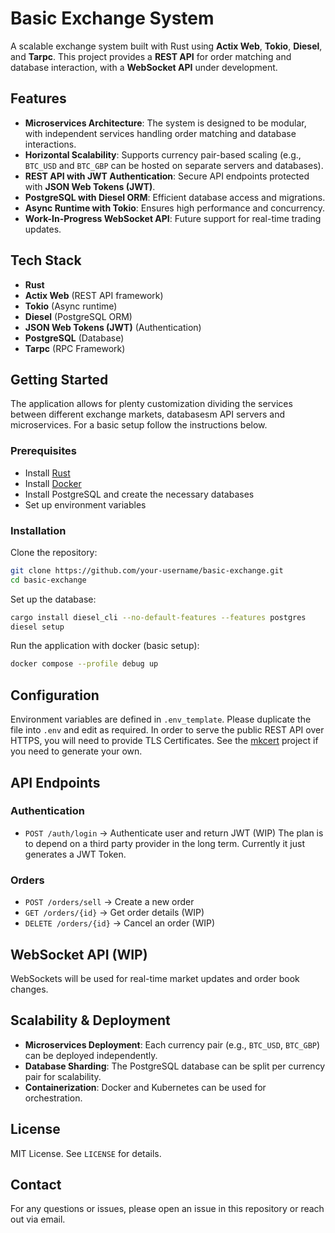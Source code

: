 # Basic Exchange System

A scalable exchange system built with Rust using **Actix Web**, **Tokio**, **Diesel**, and **Tarpc**. This project provides a **REST API** for order matching and database interaction, with a **WebSocket API** under development.

## Features

- **Microservices Architecture**: The system is designed to be modular, with independent services handling order matching and database interactions.
- **Horizontal Scalability**: Supports currency pair-based scaling (e.g., `BTC_USD` and `BTC_GBP` can be hosted on separate servers and databases).
- **REST API with JWT Authentication**: Secure API endpoints protected with **JSON Web Tokens (JWT)**.
- **PostgreSQL with Diesel ORM**: Efficient database access and migrations.
- **Async Runtime with Tokio**: Ensures high performance and concurrency.
- **Work-In-Progress WebSocket API**: Future support for real-time trading updates.

## Tech Stack

- **Rust**
- **Actix Web** (REST API framework)
- **Tokio** (Async runtime)
- **Diesel** (PostgreSQL ORM)
- **JSON Web Tokens (JWT)** (Authentication)
- **PostgreSQL** (Database)
- **Tarpc** (RPC Framework)

## Getting Started

The application allows for plenty customization dividing the services between
different exchange markets, databasesm API servers and microservices. For a basic setup follow the
instructions below.

### Prerequisites

- Install [Rust](https://www.rust-lang.org/tools/install)
- Install [Docker](https://www.docker.com/)
- Install PostgreSQL and create the necessary databases
- Set up environment variables

### Installation

Clone the repository:

```sh
git clone https://github.com/your-username/basic-exchange.git
cd basic-exchange
```

Set up the database:

```sh
cargo install diesel_cli --no-default-features --features postgres
diesel setup
```

Run the application with docker (basic setup):

```sh
docker compose --profile debug up
```

## Configuration

Environment variables are defined in `.env_template`. Please duplicate the file into `.env` and edit as required.
In order to serve the public REST API over HTTPS, you will need to provide TLS Certificates.
See the [mkcert](https://github.com/FiloSottile/mkcert) project if you need to generate your own.

## API Endpoints

### Authentication

- `POST /auth/login` → Authenticate user and return JWT (WIP)
The plan is to depend on a third party provider in the long term.
Currently it just generates a JWT Token.

### Orders

- `POST /orders/sell` → Create a new order
- `GET /orders/{id}` → Get order details (WIP)
- `DELETE /orders/{id}` → Cancel an order (WIP)

## WebSocket API (WIP)

WebSockets will be used for real-time market updates and order book changes.

## Scalability & Deployment

- **Microservices Deployment**: Each currency pair (e.g., `BTC_USD`, `BTC_GBP`) can be deployed independently.
- **Database Sharding**: The PostgreSQL database can be split per currency pair for scalability.
- **Containerization**: Docker and Kubernetes can be used for orchestration.

## License

MIT License. See `LICENSE` for details.

## Contact

For any questions or issues, please open an issue in this repository or reach out via email.

